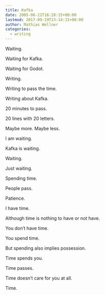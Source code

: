 ```yaml
---
title: Kafka
date: 2005-06-21T16:28:15+00:00
lastmod: 2017-09-19T23:14:15+00:00
author: Mathias Wellner
categories:
  - writing
---
```

Waiting.
  
Waiting for Kafka.
  
Waiting for Godot.

Writing.
  
Writing to pass the time.
  
Writing about Kafka.

20 minutes to pass.
  
20 lines with 20 letters.
  
Maybe more. Maybe less.

I am waiting.
  
Kafka is waiting.
  
Waiting.
  
Just waiting.
  
Spending time.
  
People pass.

Patience.
  
I have time.
  
Although time is nothing to have or not have. 
  
You don&#8217;t have time.
  
You spend time.
  
But spending also implies possession.
  
Time spends you.
  
Time passes.
  
Time doesn&#8217;t care for you at all.
  
Time.